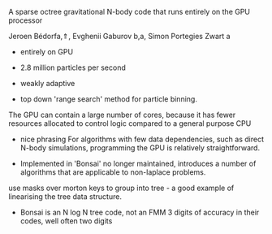 A sparse octree gravitational N-body code that runs entirely on the GPU processor

Jeroen Bédorfa,⇑, Evghenii Gaburov b,a, Simon Portegies Zwart a

- entirely on GPU
- 2.8 million particles per second
- weakly adaptive

- top down 'range search' method for particle binning.

The GPU can contain a large number of cores, because it has fewer resources allocated to control logic compared to a general purpose CPU

- nice phrasing
    For algorithms with few data dependencies, such as direct N-body simulations, programming the GPU is relatively straightforward.

- Implemented in 'Bonsai' no longer maintained, introduces a number of algorithms that are applicable to non-laplace problems.

use masks over morton keys to group into tree
    - a good example of linearising the tree data structure.

- Bonsai is an N log N tree code, not an FMM
 3 digits of accuracy in their codes, well often two digits
 
